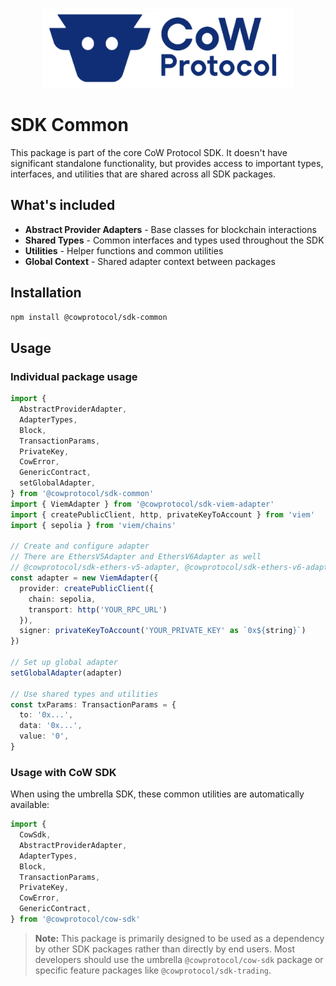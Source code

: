 <p align="center">
  <img width="400" src="https://github.com/cowprotocol/cow-sdk/raw/main/docs/images/CoW.png" />
</p>

# SDK Common

This package is part of the core CoW Protocol SDK. It doesn't have significant standalone functionality, but provides access to important types, interfaces, and utilities that are shared across all SDK packages.

## What's included

- **Abstract Provider Adapters** - Base classes for blockchain interactions
- **Shared Types** - Common interfaces and types used throughout the SDK
- **Utilities** - Helper functions and common utilities
- **Global Context** - Shared adapter context between packages

## Installation

```bash
npm install @cowprotocol/sdk-common
```

## Usage

### Individual package usage

```typescript
import {
  AbstractProviderAdapter,
  AdapterTypes,
  Block,
  TransactionParams,
  PrivateKey,
  CowError,
  GenericContract,
  setGlobalAdapter,
} from '@cowprotocol/sdk-common'
import { ViemAdapter } from '@cowprotocol/sdk-viem-adapter'
import { createPublicClient, http, privateKeyToAccount } from 'viem'
import { sepolia } from 'viem/chains'

// Create and configure adapter
// There are EthersV5Adapter and EthersV6Adapter as well
// @cowprotocol/sdk-ethers-v5-adapter, @cowprotocol/sdk-ethers-v6-adapter
const adapter = new ViemAdapter({
  provider: createPublicClient({
    chain: sepolia,
    transport: http('YOUR_RPC_URL')
  }),
  signer: privateKeyToAccount('YOUR_PRIVATE_KEY' as `0x${string}`)
})

// Set up global adapter
setGlobalAdapter(adapter)

// Use shared types and utilities
const txParams: TransactionParams = {
  to: '0x...',
  data: '0x...',
  value: '0',
}
```

### Usage with CoW SDK

When using the umbrella SDK, these common utilities are automatically available:

```typescript
import {
  CowSdk,
  AbstractProviderAdapter,
  AdapterTypes,
  Block,
  TransactionParams,
  PrivateKey,
  CowError,
  GenericContract,
} from '@cowprotocol/cow-sdk'
```

> **Note:** This package is primarily designed to be used as a dependency by other SDK packages rather than directly by end users. Most developers should use the umbrella `@cowprotocol/cow-sdk` package or specific feature packages like `@cowprotocol/sdk-trading`.
